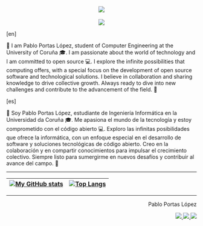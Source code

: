 <!-- https://github.com/denvercoder1/readme-typing-svg -->
<h2 align="center">
  <a href="perfil-gh">
    <img src="https://readme-typing-svg.demolab.com/?lines=¡Hola!+👋;+Soy+Pablo+Portas+López;Estudante+de+Enxeñería+Informática;Computer+Engineering+Student+at+the+UDC">
  </a>
</h2>

<!-- https://github.com/tandpfun/skill-icons -->
<p align="center">
  <a href="perfil-gh">
    <img src="https://skillicons.dev/icons?i=git,github,docker,c,python,cloudflare,linux,raspberrypi,md,latex" />
  </a>
</p>

[en]

👋 I am Pablo Portas López, student of Computer Engineering at the University of Coruña 🎓. I am passionate about the world of technology and I am committed to open source 💻.
I explore the infinite possibilities that computing offers, with a special focus on the development of open source software and technological solutions. I believe in collaboration and sharing knowledge to drive collective growth. Always ready to dive into new challenges and contribute to the advancement of the field. 🚀

[es]

👋 Soy Pablo Portas López, estudiante de Ingeniería Informática en la Universidad da Coruña 🎓. Me apasiona el mundo de la tecnología y estoy comprometido con el código abierto 💻.
Exploro las infinitas posibilidades que ofrece la informática, con un enfoque especial en el desarrollo de software y soluciones tecnológicas de código abierto. Creo en la colaboración y en compartir conocimientos para impulsar el crecimiento colectivo. Siempre listo para sumergirme en nuevos desafíos y contribuir al avance del campo. 🚀

***

<div align="center">

<!-- https://github.com/anuraghazra/github-readme-stats -->
| [![My GitHub stats](https://github-readme-stats.vercel.app/api?username=TeenBiscuits&theme=dark\&show_icons=true\&locale=es)](perfil-gh) | [![Top Langs](https://github-readme-stats.vercel.app/api/top-langs/?username=TeenBiscuits&layout=compact&theme=dark&locale=es)](perfil-gh)|
|:--:|:--:|

</div>

***

<div align="right">

  <p>Pablo Portas López</p>
  <a href="perfil-gh">
    <img src="https://skillicons.dev/icons?i=github" />
  </a>
  <a href="linkedin">
    <img src="https://skillicons.dev/icons?i=linkedin" />
  </a>
  <a href="twitter">
    <img src="https://skillicons.dev/icons?i=twitter" />
  </a>

</div>

[perfil-gh]: <https://github.com/TeenBiscuits>
[linkedin]: <https://www.linkedin.com/in/pabloportaslopez/>
[twitter]: <https://twitter.com/PabloPortasL>
